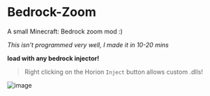 # Bedrock-Zoom
A small Minecraft: Bedrock zoom mod :)

*This isn't programmed very well, I made it in 10-20 mins*

**load with any bedrock injector!**
> Right clicking on the Horion `Inject` button allows custom .dlls!

![image](https://github.com/RoosterQMonee/Bedrock-Zoom/assets/82356323/225b77d1-76c0-4c00-ba25-a6b3ade5ea60)
